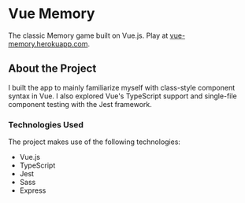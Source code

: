 # Vue Memory

The classic Memory game built on Vue.js. Play at [vue-memory.herokuapp.com](http://vue-memory.herokuapp.com).

## About the Project

I built the app to mainly familiarize myself with class-style component syntax in Vue. I also explored Vue's TypeScript support and single-file component testing with the Jest framework.

### Technologies Used

The project makes use of the following technologies:

- Vue.js
- TypeScript
- Jest
- Sass
- Express
